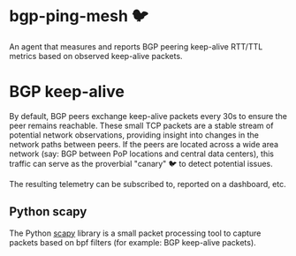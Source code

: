 # bgp-ping-mesh 🐦
An agent that measures and reports BGP peering keep-alive RTT/TTL metrics based on observed keep-alive packets.

# BGP keep-alive
By default, BGP peers exchange keep-alive packets every 30s to ensure the peer remains reachable. These small TCP packets are a stable stream of potential network observations, providing insight into changes in the network paths between peers. If the peers are located across a wide area network (say: BGP between PoP locations and central data centers), this traffic can serve as the proverbial "canary" 🐦 to detect potential issues.

The resulting telemetry can be subscribed to, reported on a dashboard, etc.

## Python scapy
The Python [scapy](https://scapy.net/) library is a small packet processing tool to capture packets based on bpf filters (for example: BGP keep-alive packets).
